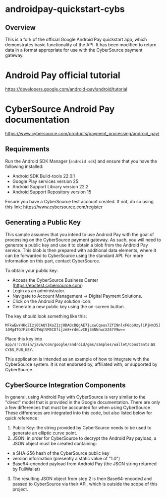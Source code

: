 # androidpay-quickstart-cybs

## Overview
This is a fork of the official Google Android Pay quickstart app, which demonstrates basic functionality of the API.
It has been modified to return data in a format appropriate for use with the CyberSource payment gateway. 

# Android Pay official tutorial
https://developers.google.com/android-pay/android/tutorial

# CyberSource Android Pay documentation
https://www.cybersource.com/products/payment_processing/android_pay/

## Requirements
Run the Android SDK Manager (`android sdk`) and ensure that you have the following installed:

  * Android SDK Build-tools 22.0.1
  * Google Play services version 25
  * Android Support Library version 22.2
  * Android Support Repository version 15
 
Ensure you have a CyberSource test account created.  If not, do so using this link:
https://www.cybersource.com/register

## Generating a Public Key
This sample assumes that you intend to use Android Pay with the goal of processing on the CyberSource payment gateway.
As such, you will need to generate a public key and use it to obtain a blob from the Android Pay service.
This blob is then prepared with additional data elements, where it can be forwarded to CyberSource using the 
standard API.  For more information on this part, contact CyberSource.

To obtain your public key:

  * Access the CyberSource Business Center (https://ebctest.cybersource.com)  
  * Login as an administrator.
  * Navigate to Account Management -> Digital Payment Solutions.
  * Click on the Android Pay solution icon.
  * Generate a new public key using the on-screen button.

The key should look something like this:

`MFkwEwYHKoZIzj0CAQYIKoZIzj0DAQcDQgAE7ILxwCqeus7ZfI9nlxF6op9zyliPjHm35J14Mg4TQJFi8HCsTWqtVM5CDfijze8+rdmLvCBj3mNNnwcXZ47V9w==`

Place this key into `app/src/main/java/com/google/android/gms/samples/wallet/Constants` as `CYBS_PUB_KEY`.

This application is intended as an example of how to integrate with the CyberSource system. It is not endorsed by, affiliated with, or supported by CyberSource.  

## CyberSource Integration Components
In general, using Android Pay with CyberSource is very similar to the "direct" model that is provided in the Google documentation.  There are only a few differences that must be accounted for when using CyberSource.  These differences are integrated into this code, but also listed below for quick reference:

  1. Public Key: the string provided by CyberSource needs to be used to generate an elliptic curve point.  
  2. JSON: in order for CyberSource to decrypt the Android Pay payload, a JSON object must be created containing:
   * a SHA-256 hash of the CyberSource public key
   * version information (presently a static value of "1.0")
   * Base64-encoded payload from Android Pay (the JSON string returned by FullWallet)
  3. The resulting JSON object from step 2 is then Base64-encoded and passed to CyberSource via their API, which is outside the scope of this project.
